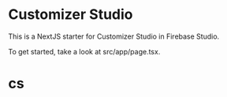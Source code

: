 # Customizer Studio

This is a NextJS starter for Customizer Studio in Firebase Studio.

To get started, take a look at src/app/page.tsx.
# cs
